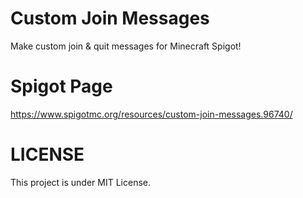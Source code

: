 # Custom Join Messages
Make custom join & quit messages for Minecraft Spigot!
# Spigot Page
https://www.spigotmc.org/resources/custom-join-messages.96740/
# LICENSE
This project is under MIT License.
